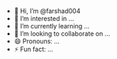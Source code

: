 - 👋 Hi, I’m @farshad004 
- 👀 I’m interested in ...  
- 🌱 I’m currently learning ... 
- 💞️ I’m looking to collaborate on ...       
- 😄 Pronouns: ...   
- ⚡ Fun fact: ...      

<!---
farshad004/farshad004 is a ✨ special ✨ repository because its `README.md` (this file) appears on your GitHub profile. 
You can click the Preview link to take a look at your changes.
--->
